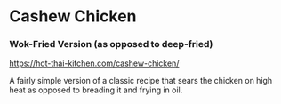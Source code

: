 # Cashew Chicken
### Wok-Fried Version (as opposed to deep-fried)
https://hot-thai-kitchen.com/cashew-chicken/

A fairly simple version of a classic recipe that sears the chicken on high heat as opposed to breading it and frying in oil.